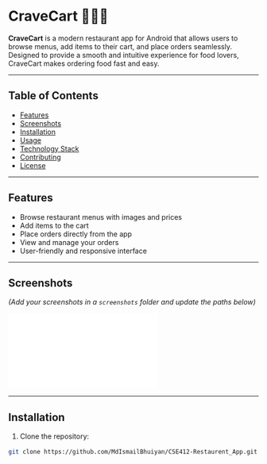 # CraveCart 🍔🍕🍣

**CraveCart** is a modern restaurant app for Android that allows users to browse menus, add items to their cart, and place orders seamlessly. Designed to provide a smooth and intuitive experience for food lovers, CraveCart makes ordering food fast and easy.  

---

## Table of Contents

- [Features](#features)
- [Screenshots](#screenshots)
- [Installation](#installation)
- [Usage](#usage)
- [Technology Stack](#technology-stack)
- [Contributing](#contributing)
- [License](#license)

---

## Features

- Browse restaurant menus with images and prices  
- Add items to the cart  
- Place orders directly from the app  
- View and manage your orders  
- User-friendly and responsive interface  

---

## Screenshots

*(Add your screenshots in a `screenshots` folder and update the paths below)*  

![Overall Project Presentation](Project/group_4_slides.pdf)  

---

## Installation

1. Clone the repository:

```bash
git clone https://github.com/MdIsmailBhuiyan/CSE412-Restaurent_App.git
